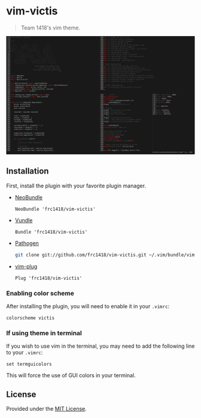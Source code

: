 # vim-victis
> Team 1418's vim theme.

![Screenshot](screenshot.png)

## Installation
First, install the plugin with your favorite plugin manager.

- [NeoBundle][neobundle]

    ```vim
    NeoBundle 'frc1418/vim-victis'
    ```

- [Vundle][vundle]

    ```vim
    Bundle 'frc1418/vim-victis'
    ```

- [Pathogen][pathogen]

    ```sh
    git clone git://github.com/frc1418/vim-victis.git ~/.vim/bundle/vim-victis
    ```

- [vim-plug][vim-plug]

    ```vim
    Plug 'frc1418/vim-victis'
    ```

### Enabling color scheme
After installing the plugin, you will need to enable it in your `.vimrc`:
```
colorscheme victis
```

### If using theme in terminal
If you wish to use vim in the terminal, you may need to add the following line to your `.vimrc`:
```
set termguicolors
```
This will force the use of GUI colors in your terminal.

## License

Provided under the [MIT License](LICENSE).

[neobundle]: https://github.com/Shougo/neobundle.vim
[vundle]: https://github.com/gmarik/vundle
[pathogen]: https://github.com/tpope/vim-pathogen
[vim-plug]: https://github.com/junegunn/vim-plug
